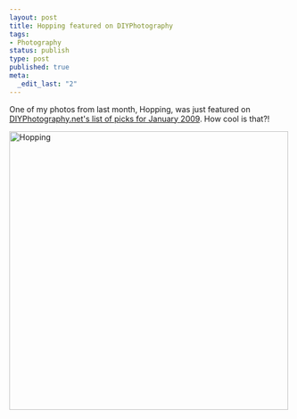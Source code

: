 ```yaml
--- 
layout: post
title: Hopping featured on DIYPhotography
tags: 
- Photography
status: publish
type: post
published: true
meta: 
  _edit_last: "2"
---
```

One of my photos from last month, Hopping, was just featured on <a href="http://www.diyphotography.net/splashes-from-the-pool">DIYPhotography.net's list of picks for January 2009</a>. How cool is that?!

<a href="http://www.flickr.com/photos/aaronbrethorst/3220004748/" title="Hopping by aaronbrethorst, on Flickr"><img src="http://farm4.static.flickr.com/3360/3220004748_6639ba7ba9.jpg" width="500" height="500" alt="Hopping" /></a>
